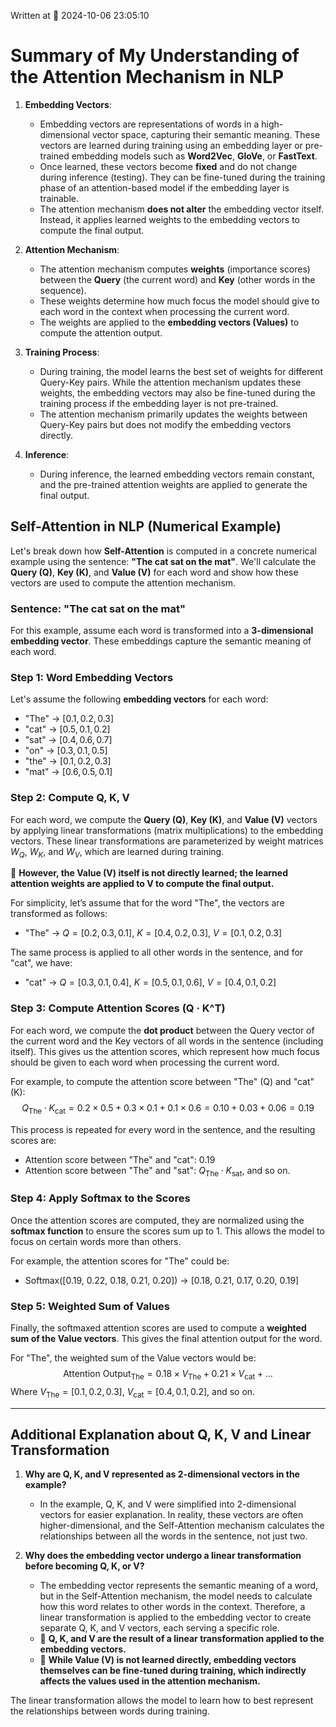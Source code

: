 Written at 📅 2024-10-06 23:05:10
# Summary of My Understanding of the Attention Mechanism in NLP

1. **Embedding Vectors**:
   - Embedding vectors are representations of words in a high-dimensional vector space, capturing their semantic meaning. These vectors are learned during training using an embedding layer or pre-trained embedding models such as **Word2Vec**, **GloVe**, or **FastText**.
   - Once learned, these vectors become **fixed** and do not change during inference (testing). They can be fine-tuned during the training phase of an attention-based model if the embedding layer is trainable.
   - The attention mechanism **does not alter** the embedding vector itself. Instead, it applies learned weights to the embedding vectors to compute the final output.

2. **Attention Mechanism**:
   - The attention mechanism computes **weights** (importance scores) between the **Query** (the current word) and **Key** (other words in the sequence).
   - These weights determine how much focus the model should give to each word in the context when processing the current word.
   - The weights are applied to the **embedding vectors (Values)** to compute the attention output.

3. **Training Process**:
   - During training, the model learns the best set of weights for different Query-Key pairs. While the attention mechanism updates these weights, the embedding vectors may also be fine-tuned during the training process if the embedding layer is not pre-trained.
   - The attention mechanism primarily updates the weights between Query-Key pairs but does not modify the embedding vectors directly.

4. **Inference**:
   - During inference, the learned embedding vectors remain constant, and the pre-trained attention weights are applied to generate the final output.

## Self-Attention in NLP (Numerical Example)

Let's break down how **Self-Attention** is computed in a concrete numerical example using the sentence: **"The cat sat on the mat"**. We'll calculate the **Query (Q)**, **Key (K)**, and **Value (V)** for each word and show how these vectors are used to compute the attention mechanism.

### Sentence: "The cat sat on the mat"

For this example, assume each word is transformed into a **3-dimensional embedding vector**. These embeddings capture the semantic meaning of each word.

### Step 1: **Word Embedding Vectors**
Let's assume the following **embedding vectors** for each word:
- "The" → $[0.1, 0.2, 0.3]$
- "cat" → $[0.5, 0.1, 0.2]$
- "sat" → $[0.4, 0.6, 0.7]$
- "on" → $[0.3, 0.1, 0.5]$
- "the" → $[0.1, 0.2, 0.3]$
- "mat" → $[0.6, 0.5, 0.1]$

### Step 2: **Compute Q, K, V**
For each word, we compute the **Query (Q)**, **Key (K)**, and **Value (V)** vectors by applying linear transformations (matrix multiplications) to the embedding vectors. These linear transformations are parameterized by weight matrices $W_Q$, $W_K$, and $W_V$, which are learned during training. 

🚣 **However, the Value (V) itself is not directly learned; the learned attention weights are applied to V to compute the final output.**

For simplicity, let’s assume that for the word "The", the vectors are transformed as follows:
- "The" → $Q = [0.2, 0.3, 0.1]$, $K = [0.4, 0.2, 0.3]$, $V = [0.1, 0.2, 0.3]$

The same process is applied to all other words in the sentence, and for "cat", we have:
- "cat" → $Q = [0.3, 0.1, 0.4]$, $K = [0.5, 0.1, 0.6]$, $V = [0.4, 0.1, 0.2]$

### Step 3: **Compute Attention Scores (Q · K^T)**
For each word, we compute the **dot product** between the Query vector of the current word and the Key vectors of all words in the sentence (including itself). This gives us the attention scores, which represent how much focus should be given to each word when processing the current word.

For example, to compute the attention score between "The" (Q) and "cat" (K):
$$
Q_{\mathrm{The}} \cdot K_{\mathrm{cat}} = 0.2 \times 0.5 + 0.3 \times 0.1 + 0.1 \times 0.6 = 0.10 + 0.03 + 0.06 = 0.19
$$

This process is repeated for every word in the sentence, and the resulting scores are:
- Attention score between "The" and "cat": 0.19
- Attention score between "The" and "sat": $Q_{\mathrm{The}} \cdot K_{\mathrm{sat}}$, and so on.

### Step 4: **Apply Softmax to the Scores**
Once the attention scores are computed, they are normalized using the **softmax function** to ensure the scores sum up to 1. This allows the model to focus on certain words more than others.

For example, the attention scores for "The" could be:
- Softmax([0.19, 0.22, 0.18, 0.21, 0.20]) → [0.18, 0.21, 0.17, 0.20, 0.19]

### Step 5: **Weighted Sum of Values**
Finally, the softmaxed attention scores are used to compute a **weighted sum of the Value vectors**. This gives the final attention output for the word.

For "The", the weighted sum of the Value vectors would be:
$$
\text{Attention Output}_{\mathrm{The}} = 0.18 \times V_{\mathrm{The}} + 0.21 \times V_{\mathrm{cat}} + \dots
$$
Where $V_{\mathrm{The}} = [0.1, 0.2, 0.3]$, $V_{\mathrm{cat}} = [0.4, 0.1, 0.2]$, and so on.

---

## Additional Explanation about Q, K, V and Linear Transformation

1. **Why are Q, K, and V represented as 2-dimensional vectors in the example?**
   - In the example, Q, K, and V were simplified into 2-dimensional vectors for easier explanation. In reality, these vectors are often higher-dimensional, and the Self-Attention mechanism calculates the relationships between all the words in the sentence, not just two.

2. **Why does the embedding vector undergo a linear transformation before becoming Q, K, or V?**
   - The embedding vector represents the semantic meaning of a word, but in the Self-Attention mechanism, the model needs to calculate how this word relates to other words in the context. Therefore, a linear transformation is applied to the embedding vector to create separate Q, K, and V vectors, each serving a specific role.
   - 🚣 **Q, K, and V are the result of a linear transformation applied to the embedding vectors.**
   - 🚣 **While Value (V) is not learned directly, embedding vectors themselves can be fine-tuned during training, which indirectly affects the values used in the attention mechanism.**

The linear transformation allows the model to learn how to best represent the relationships between words during training.

